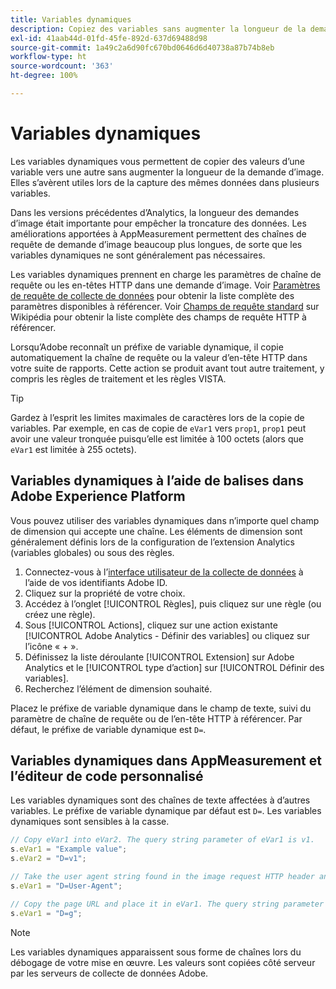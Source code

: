 ```yaml
---
title: Variables dynamiques
description: Copiez des variables sans augmenter la longueur de la demande d’image.
exl-id: 41aab44d-01fd-45fe-892d-637d69488d98
source-git-commit: 1a49c2a6d90fc670bd0646d6d40738a87b74b8eb
workflow-type: ht
source-wordcount: '363'
ht-degree: 100%

---
```


# Variables dynamiques

Les variables dynamiques vous permettent de copier des valeurs d’une variable vers une autre sans augmenter la longueur de la demande d’image. Elles s’avèrent utiles lors de la capture des mêmes données dans plusieurs variables.

Dans les versions précédentes d’Analytics, la longueur des demandes d’image était importante pour empêcher la troncature des données. Les améliorations apportées à AppMeasurement permettent des chaînes de requête de demande d’image beaucoup plus longues, de sorte que les variables dynamiques ne sont généralement pas nécessaires.

Les variables dynamiques prennent en charge les paramètres de chaîne de requête ou les en-têtes HTTP dans une demande d’image. Voir [Paramètres de requête de collecte de données](../../validate/query-parameters.md) pour obtenir la liste complète des paramètres disponibles à référencer. Voir [Champs de requête standard](https://en.wikipedia.org/wiki/List_of_HTTP_header_fields#Request_fields) sur Wikipédia pour obtenir la liste complète des champs de requête HTTP à référencer.

Lorsqu’Adobe reconnaît un préfixe de variable dynamique, il copie automatiquement la chaîne de requête ou la valeur d’en-tête HTTP dans votre suite de rapports. Cette action se produit avant tout autre traitement, y compris les règles de traitement et les règles VISTA.

>[!TIP]
>
>Gardez à l’esprit les limites maximales de caractères lors de la copie de variables. Par exemple, en cas de copie de `eVar1` vers `prop1`, `prop1` peut avoir une valeur tronquée puisqu’elle est limitée à 100 octets (alors que `eVar1` est limitée à 255 octets).

## Variables dynamiques à l’aide de balises dans Adobe Experience Platform

Vous pouvez utiliser des variables dynamiques dans n’importe quel champ de dimension qui accepte une chaîne. Les éléments de dimension sont généralement définis lors de la configuration de l’extension Analytics (variables globales) ou sous des règles.

1. Connectez-vous à l’[interface utilisateur de la collecte de données](https://experience.adobe.com/data-collection) à l’aide de vos identifiants Adobe ID.
2. Cliquez sur la propriété de votre choix.
3. Accédez à l’onglet [!UICONTROL Règles], puis cliquez sur une règle (ou créez une règle).
4. Sous [!UICONTROL Actions], cliquez sur une action existante [!UICONTROL Adobe Analytics - Définir des variables] ou cliquez sur l’icône « + ».
5. Définissez la liste déroulante [!UICONTROL Extension] sur Adobe Analytics et le [!UICONTROL type d’action] sur [!UICONTROL Définir des variables].
6. Recherchez l’élément de dimension souhaité.

Placez le préfixe de variable dynamique dans le champ de texte, suivi du paramètre de chaîne de requête ou de l’en-tête HTTP à référencer. Par défaut, le préfixe de variable dynamique est `D=`.

## Variables dynamiques dans AppMeasurement et l’éditeur de code personnalisé

Les variables dynamiques sont des chaînes de texte affectées à d’autres variables. Le préfixe de variable dynamique par défaut est `D=`. Les variables dynamiques sont sensibles à la casse.

```js
// Copy eVar1 into eVar2. The query string parameter of eVar1 is v1.
s.eVar1 = "Example value";
s.eVar2 = "D=v1";

// Take the user agent string found in the image request HTTP header and place it in eVar1.
s.eVar1 = "D=User-Agent";

// Copy the page URL and place it in eVar1. The query string parameter of page URL is g.
s.eVar1 = "D=g";
```

>[!NOTE]
>
>Les variables dynamiques apparaissent sous forme de chaînes lors du débogage de votre mise en œuvre. Les valeurs sont copiées côté serveur par les serveurs de collecte de données Adobe.
